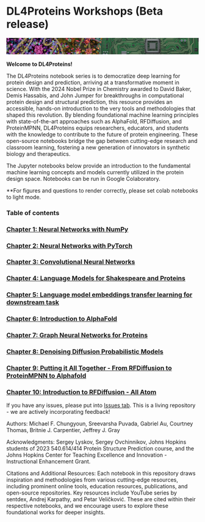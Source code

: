 # DL4Proteins Workshops (Beta release)

![Cell Motherboard Wallpaper](images/cell_motherboard.png)

**Welcome to DL4Proteins!**

The DL4Proteins notebook series is to democratize deep learning for protein design and prediction, arriving at a transformative moment in science. With the 2024 Nobel Prize in Chemistry awarded to David Baker, Demis Hassabis, and John Jumper for breakthroughs in computational protein design and structural prediction, this resource provides an accessible, hands-on introduction to the very tools and methodologies that shaped this revolution. By blending foundational machine learning principles with state-of-the-art approaches such as AlphaFold, RFDiffusion, and ProteinMPNN, DL4Proteins equips researchers, educators, and students with the knowledge to contribute to the future of protein engineering. These open-source notebooks bridge the gap between cutting-edge research and classroom learning, fostering a new generation of innovators in synthetic biology and therapeutics.

The Jupyter notebooks below provide an introduction to the fundamental machine learning concepts and models currently utilized in the protein design space. Notebooks can be run in Google Colaboratory.

**For figures and questions to render correctly, please set colab notebooks to light mode.

### Table of contents
### [Chapter 1: Neural Networks with NumPy](https://colab.research.google.com/github/Graylab/DL4Proteins-notebooks/blob/main/notebooks/WS01_NeuralNetworksWithNumpy.ipynb)
### [Chapter 2: Neural Networks with PyTorch](https://github.com/Graylab/DL4Proteins-notebooks/blob/main/notebooks/WS02_NeuralNetworksWithPyTorch.ipynb)
### [Chapter 3: Convolutional Neural Networks](https://github.com/Graylab/DL4Proteins-notebooks/blob/main/notebooks/WS03_ConvolutionalNeuralNetworks.ipynb)
### [Chapter 4: Language Models for Shakespeare and Proteins](https://github.com/Graylab/DL4Proteins-notebooks/blob/main/notebooks/WS04_LMsForShakespeareAndProteins.ipynb)
### [Chapter 5: Language model embeddings transfer learning for downstream task](https://github.com/Graylab/DL4Proteins-notebooks/blob/main/notebooks/WS05_LanguageModelEmbeddingsTransferLearningForDownstreamTask.ipynb)
### [Chapter 6: Introduction to AlphaFold](https://github.com/Graylab/DL4Proteins-notebooks/blob/main/notebooks/WS06_IntroductionToAF.ipynb)
### [Chapter 7: Graph Neural Networks for Proteins](https://github.com/Graylab/DL4Proteins-notebooks/blob/main/notebooks/WS07_GNNsForProteins.ipynb)
### [Chapter 8: Denoising Diffusion Probabilistic Models](https://github.com/Graylab/DL4Proteins-notebooks/blob/main/notebooks/WS08_DenoisingDiffusionProbabilisticModels.ipynb)
### [Chapter 9: Putting it All Together - From RFDiffusion to ProteinMPNN to Alphafold](https://github.com/Graylab/DL4Proteins-notebooks/blob/main/notebooks/WS09_PuttingItAllTogether_DesigningProteins.ipynb)
### [Chapter 10: Introduction to RFDiffusion - All Atom](https://github.com/Graylab/DL4Proteins-notebooks/blob/main/notebooks/WS10_RFDiffusion_AllAtom.ipynb)

If you have any issues, please put into [Issues tab](https://github.com/Graylab/DL4Proteins-notebooks/issues). This is a living repository - we are actively incorporating feedback!

Authors: Michael F. Chungyoun, Sreevarsha Puvada, Gabriel Au, Courtney Thomas, Britnie J. Carpentier, Jeffrey J. Gray

Acknowledgments: Sergey Lyskov, Sergey Ovchinnikov, Johns Hopkins students of 2023 540.614/414 Protein Structure Prediction course, and the Johns Hopkins Center for Teaching Excellence and Innovation - Instructional Enhancement Grant.

Citations and Additional Resources: Each notebook in this repository draws inspiration and methodologies from various cutting-edge resources, including prominent online tools, education resources, publications, and open-source repositories. Key resources include YouTube series by sentdex, Andrej Karpathy, and Petar Veličković. These are cited within their respective notebooks, and we encourage users to explore these foundational works for deeper insights.
